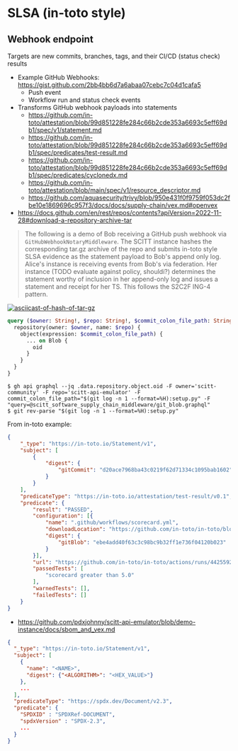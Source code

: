 # SLSA (in-toto style)

## Webhook endpoint

Targets are new commits, branches, tags, and their CI/CD (status check) results

- Example GitHub Webhooks: https://gist.github.com/2bb4bb6d7a6abaa07cebc7c04d1cafa5
  - Push event
  - Workflow run and status check events
- Transforms GitHub webhook payloads into statements
  - https://github.com/in-toto/attestation/blob/99d851228fe284c66b2cde353a6693c5eff69db1/spec/v1/statement.md
  - https://github.com/in-toto/attestation/blob/99d851228fe284c66b2cde353a6693c5eff69db1/spec/predicates/test-result.md
  - https://github.com/in-toto/attestation/blob/99d851228fe284c66b2cde353a6693c5eff69db1/spec/predicates/cyclonedx.md
  - https://github.com/in-toto/attestation/blob/main/spec/v1/resource_descriptor.md
  - https://github.com/aquasecurity/trivy/blob/950e431f0f9759f053dc2fbe10e1869696c957f3/docs/docs/supply-chain/vex.md#openvex
- https://docs.github.com/en/rest/repos/contents?apiVersion=2022-11-28#download-a-repository-archive-tar

> The following is a demo of Bob receiving a GitHub push webhook via
> `GitHubWebhookNotaryMiddleware`. The SCITT instance hashes the corresponding
> tar.gz archive of the repo and submits in-toto style SLSA evidence as the
> statement payload to Bob's append only log. Alice's instance is receiving
> events from Bob's via federation. Her instance (TODO evaluate against policy,
> shouldi?) determines the statement worthy of inclusion in her append-only log
> and issues a statement and receipt for her TS. This follows the S2C2F ING-4
> pattern.

[![asciicast-of-hash-of-tar-gz](https://asciinema.org/a/622103.svg)](https://asciinema.org/a/622103)

```graphql
query ($owner: String!, $repo: String!, $commit_colon_file_path: String!) {
  repository(owner: $owner, name: $repo) {
    object(expression: $commit_colon_file_path) {
      ... on Blob {
        oid
      }
    }
  }
}
```

```console
$ gh api graphql --jq .data.repository.object.oid -F owner='scitt-community' -F repo='scitt-api-emulator' -F commit_colon_file_path="$(git log -n 1 --format=%H):setup.py" -F "query=@scitt_software_supply_chain_middleware/git_blob.graphql"
$ git rev-parse "$(git log -n 1 --format=%H):setup.py"
```

From in-toto example:

```json
{
    "_type": "https://in-toto.io/Statement/v1",
    "subject": [
        {
            "digest": {
                "gitCommit": "d20ace7968ba43c0219f62d71334c1095bab1602"
            }
        }
    ],
    "predicateType": "https://in-toto.io/attestation/test-result/v0.1",
    "predicate": {
        "result": "PASSED",
        "configuration": [{
            "name": ".github/workflows/scorecard.yml",
            "downloadLocation": "https://github.com/in-toto/in-toto/blob/d20ace7968ba43c0219f62d71334c1095bab1602/.github/workflows/scorecard.yml",
            "digest": {
                "gitBlob": "ebe4add40f63c3c98bc9b32ff1e736f04120b023"
            }
        }],
        "url": "https://github.com/in-toto/in-toto/actions/runs/4425592351",
        "passedTests": [
            "scorecard greater than 5.0"
        ],
        "warnedTests": [],
        "failedTests": []
    }
}
```

- https://github.com/pdxjohnny/scitt-api-emulator/blob/demo-instance/docs/sbom_and_vex.md

```json
{
  "_type": "https://in-toto.io/Statement/v1",
  "subject": [
    {
      "name": "<NAME>",
      "digest": {"<ALGORITHM>": "<HEX_VALUE>"}
    },
    ...
  ],
  "predicateType": "https://spdx.dev/Document/v2.3",
  "predicate": {
    "SPDXID" : "SPDXRef-DOCUMENT",
    "spdxVersion" : "SPDX-2.3",
    ...
  }
}
```
